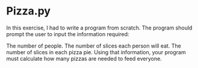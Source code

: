 # Pizza.py
In this exercise, I had to write a program from scratch. The program should prompt the user to input the information required:

The number of people.
The number of slices each person will eat.
The number of slices in each pizza pie.
Using that information, your program must calculate how many pizzas are needed to feed everyone.
